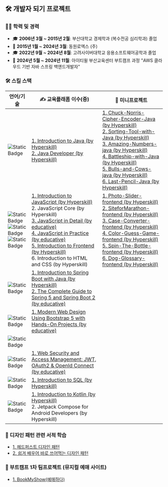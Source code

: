 ## 🛠️ 개발자 되기 프로젝트 ##

### 👨‍🏫 학력 및 경력
- 🎓 **2006년 3월 ~ 2015년 2월**: 부산대학교 경제학과 (복수전공 심리학과) 졸업
- 💼 **2015년 1월 ~ 2024년 3월**: 동원로엑스 (주)
- 🎓 **2022년 9월 ~ 2024년 8월**: 고려사이버대학교 응용소프트웨어공학과 졸업
- 📖 **2024년 5월 ~ 2024년 11월**: 아이티윌 부산교육센터 부트캠프 과정 "AWS 클라우드 기반 자바 스프링 백앤드개발자"

### 🛠️ 스킬 스택
| 언어/기술 | ✍️ 교육플래폼 이수(증)                                                                                                                                                                                                                                                                                                                                                                                                                                                                                                                                                                                                           | 🎨 미니프로젝트 |
|---|--------------------------------------------------------------------------------------------------------------------------------------------------------------------------------------------------------------------------------------------------------------------------------------------------------------------------------------------------------------------------------------------------------------------------------------------------------------------------------------------------------------------------------------------------------------------------------------------------------------------------|---|
| ![Static Badge](https://img.shields.io/badge/Java-004088?style=flat-square) | [1. Introduction to Java (by Hyperskill) ](https://hyperskill.org/certificates/ad6822c2-7779-4313-ac62-63fb83a67bbf.pdf) <br/> [2. Java Developer (by Hyperskill) ](https://hyperskill.org/certificates/ad6822c2-7779-4313-ac62-63fb83a67bbf.pdf)                                                                                                                                                                                                                                                                                                                                                                        | [1. Chuck-Norris-Cipher-Encoder-Java (by Hyperskill)](https://github.com/bohyun86/Chuck-Norris-Cipher-Encoder-Java) <br/>[2. Sorting-Tool-with-Java (by Hyperskill)](https://github.com/bohyun86/Sorting-Tool-with-Java) <br/>[3. Amazing-Numbers-java (by Hyperskill)](https://github.com/bohyun86/Amazing-Numbers-java) <br/>[4. Battleship-with-Java (by Hyperskill)](https://github.com/bohyun86/Battleship-with-Java) <br/>[5. Bulls-and-Cows-java (by Hyperskill)](https://github.com/bohyun86/Bulls-and-Cows-java) <br/>[6. Last-Pencil-Java (by Hyperskill)](https://github.com/bohyun86/Last-Pencil-Java) |
| ![Static Badge](https://img.shields.io/badge/JavaScript-F7DF1E?style=flat-square&logo=javascript&logoColor=white)<br/>![Static Badge](https://img.shields.io/badge/HTML5-E34F26?style=flat-square&logo=html5&logoColor=white) <br/> ![Static Badge](https://img.shields.io/badge/CSS3-1572B6?style=flat-square&logo=css3&logoColor=white) | [1. Introduction to JavaScript (by Hyperskill)](https://hyperskill.org/certificates/13604df5-e089-48be-a806-b8bf768af18e.pdf) <br/>  2. JavaScript Core (by Hyperskill) <br/>  [3. JavaScript in Detail (by educative)](https://www.educative.io/verify-certificate/vgA3wPF4mmyD0JN88hyqVWpYzpkgIl) <br/> [4. JavaScript in Practice (by educative)](https://www.educative.io/verify-certificate/vgA3wPF4yzwpg4xyGsyqVWpYzpkgIl) <br/> [5. Introduction to Frontend (by Hyperskill)](https://hyperskill.org/certificates/41f99943-fc1b-4d89-97de-efbc4bb156f6.pdf) <br/> 6. Introduction to HTML and CSS (by Hyperskill) | [1. Photo-Slider-frontend (by Hyperskill)](https://github.com/bohyun86/Photo-Slider-frontend) <br/> [2. SiteforMarathon-frontend (by Hyperskill)](https://github.com/bohyun86/SiteforMarathon-frontend) <br/> [3. Case-Converter-frontend (by Hyperskill)](https://github.com/bohyun86/Case-Converter-frontend) <br/> [4. Color-Guess-Game-frontend (by Hyperskill)](https://github.com/bohyun86/Color-Guess-Game-frontend) <br/> [5. Spin-The-Bottle-frontend (by Hyperskill)](https://github.com/bohyun86/Spin-The-Bottle-frontend) <br/> [6. Dog-Glossary-frontend (by Hyperskill)](https://github.com/bohyun86/Dog-Glossary-Frontend) |
| ![Static Badge](https://img.shields.io/badge/Spring-6DB33F?style=flat-square&logo=springboot&logoColor=white) | [1. Introduction to Spring Boot with Java (by Hyperskill)](https://hyperskill.org/certificates/dd893cd1-9ddb-4a69-8720-71dc3b032265.pdf) <br/> [2. The Complete Guide to Spring 5 and Spring Boot 2 (by educative)](https://www.educative.io/verify-certificate/RLG6RK5VJG0T0WwQrO9KQnIQMjElrPl3vf6)                                                                                                                                                                                                                                                                                                                     |
| ![Static Badge](https://img.shields.io/badge/BootStrap-7952B3?style=flat-square&logo=bootstrap&logoColor=white) | [1. Modern Web Design Using Bootstrap 5 with Hands-On Projects (by educative)](https://www.educative.io/verify-certificate/0AkW25A0QjmcMypEAKnWxDcLlVpkB2kKqsP)                                                                                                                                                                                                                                                                                                                                                                                                                                                          |
| ![Static Badge](https://img.shields.io/badge/TypeScript-3178C6?style=flat-square&logo=typescript&logoColor=white) |
| ![Static Badge](https://img.shields.io/badge/WebSecurity-071D49?style=flat-square) | [1. Web Security and Access Management: JWT, OAuth2 & OpenId Connect (by educative)](https://www.educative.io/verify-certificate/KAnBq1PjOj7uZ0MQWX7mGgUol8k9y391rHB)                                                                                                                                                                                                                                                                                                                                                                                                                                                    |
| ![Static Badge](https://img.shields.io/badge/SQL-4479A1?style=flat-square&logo=mysql&logoColor=white) | [1. Introduction to SQL (by Hyperskill)](https://hyperskill.org/certificates/7edc5518-ea6e-4ae5-b73f-c4d01d9c5009.pdf)                                                                                                                                                                                                                                                                                                                                                                                                                                                                                                   |
| ![Static Badge](https://img.shields.io/badge/Kotlin-7F52FF?style=flat-square&logo=kotlin&logoColor=white) | [1. Introduction to Kotlin (by Hyperskill)](https://hyperskill.org/certificates/ff15356a-f7b5-4e73-9fca-ca8f69af1951.pdf) <br/> 2. Jetpack Compose for Android Developers (by Hyperskill)                                                                                                                                                                                                                                                                                                                                                                                                                                |

### 📖 디자인 패턴 관련 서적 학습
- [1. 헤드퍼스트 디자인 패턴](https://github.com/bohyun86/reading-books-for-programmers/tree/main/%ED%97%A4%EB%93%9C%ED%8D%BC%EC%8A%A4%ED%8A%B8%EB%94%94%EC%9E%90%EC%9D%B8%ED%8C%A8%ED%84%B4)
- [2. 쉽겨 배우어 바로 쓰어먹는 디자인 패턴](https://github.com/bohyun86/reading-books-for-programmers/tree/main/%EC%89%BD%EA%B2%8C%20%EB%B0%B0%EC%9B%8C%20%EB%B0%94%EB%A1%9C%20%EC%8D%A8%EB%A8%B9%EB%8A%94%20%EB%94%94%EC%9E%90%EC%9D%B8%20%ED%8C%A8%ED%84%B4)

### 🌟 부트캠프 1차 팀프로젝트 (뮤지컬 예매 사이트)
- [1. BookMyShow(예매하다)](https://github.com/bohyun86/BookMyShow)

